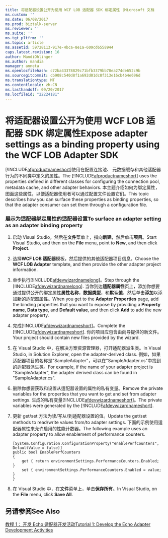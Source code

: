 ```yaml
---
title: 将适配器设置公开为使用 WCF LOB 适配器 SDK 绑定属性 |Microsoft 文档
ms.custom: ''
ms.date: 06/08/2017
ms.prod: biztalk-server
ms.reviewer: ''
ms.suite: ''
ms.tgt_pltfrm: ''
ms.topic: article
ms.assetid: 59728113-917e-4bca-8e1a-609cd6558944
caps.latest.revision: 16
author: MandiOhlinger
ms.author: mandia
manager: anneta
ms.openlocfilehash: c72ba43378829c71bfb3379bb70ea274de652c9b
ms.sourcegitcommit: cb908c540d8f1a692d01dc8f313e16cb4b4e696d
ms.translationtype: MT
ms.contentlocale: zh-CN
ms.lasthandoff: 09/20/2017
ms.locfileid: "22224181"
---
```

# <a name="expose-adapter-settings-as-a-binding-property-using-the-wcf-lob-adapter-sdk"></a><span data-ttu-id="75376-102">将适配器设置公开为使用 WCF LOB 适配器 SDK 绑定属性</span><span class="sxs-lookup"><span data-stu-id="75376-102">Expose adapter settings as a binding property using the WCF LOB Adapter SDK</span></span>
<span data-ttu-id="75376-103">[!INCLUDE[afproductnameshort](../../includes/afproductnameshort-md.md)]使用在配置连接池、 元数据缓存和其他适配器行为的不同类中定义的属性。</span><span class="sxs-lookup"><span data-stu-id="75376-103">The [!INCLUDE[afproductnameshort](../../includes/afproductnameshort-md.md)] uses the properties defined in different classes for configuring the connection pool, metadata cache, and other adapter behaviors.</span></span> <span data-ttu-id="75376-104">本主题介绍如何为绑定属性，图面这些属性，以便适配器使用者可以通过配置文件设置它们。</span><span class="sxs-lookup"><span data-stu-id="75376-104">This topic describes how you can surface these properties as binding properties, so that the adapter consumer can set them through a configuration file.</span></span>  
  
### <a name="to-surface-an-adapter-setting-as-an-adapter-binding-property"></a><span data-ttu-id="75376-105">展示为适配器绑定属性的适配器设置</span><span class="sxs-lookup"><span data-stu-id="75376-105">To surface an adapter setting as an adapter binding property</span></span>  
  
1.  <span data-ttu-id="75376-106">启动 Visual Studio，然后在**文件**菜单上，指向**新建**，然后单击**项目**。</span><span class="sxs-lookup"><span data-stu-id="75376-106">Start Visual Studio, and then on the **File** menu, point to **New**, and then click **Project**.</span></span>  
  
2.  <span data-ttu-id="75376-107">选择**WCF LOB 适配器**模板，然后提供的其他适配器项目信息。</span><span class="sxs-lookup"><span data-stu-id="75376-107">Choose the **WCF LOB Adapter** template, and then provide the other adapter project information.</span></span>  
  
3.  <span data-ttu-id="75376-108">单步执行[!INCLUDE[afdevwizardnamelong](../../includes/afdevwizardnamelong-md.md)]。</span><span class="sxs-lookup"><span data-stu-id="75376-108">Step through the [!INCLUDE[afdevwizardnamelong](../../includes/afdevwizardnamelong-md.md)].</span></span> <span data-ttu-id="75376-109">当你到达**适配器属性**页上，添加你想要通过提供公开的绑定属性**属性名称**，**数据类型**，和**默认值**，然后单击**添加**以添加新的适配器属性。</span><span class="sxs-lookup"><span data-stu-id="75376-109">When you get to the **Adapter Properties** page, add the binding properties that you want to expose by providing a **Property name**, **Data type**, and **Default value**, and then click **Add** to add the new adapter property.</span></span>  
  
4.  <span data-ttu-id="75376-110">完成[!INCLUDE[afdevwizardnameshort](../../includes/afdevwizardnameshort-md.md)]。</span><span class="sxs-lookup"><span data-stu-id="75376-110">Complete the [!INCLUDE[afdevwizardnameshort](../../includes/afdevwizardnameshort-md.md)].</span></span> <span data-ttu-id="75376-111">你的项目应包含由向导提供的新文件。</span><span class="sxs-lookup"><span data-stu-id="75376-111">Your project should contain new files provided by the wizard.</span></span>  
  
5.  <span data-ttu-id="75376-112">在 Visual Studio 中，在解决方案资源管理器，打开适配器派生类。</span><span class="sxs-lookup"><span data-stu-id="75376-112">In Visual Studio, in Solution Explorer, open the adapter-derived class.</span></span> <span data-ttu-id="75376-113">例如，如果适配器项目的名称是"SampleAdapter"，可以在"SampleAdapter.cs"中找到的适配器派生类。</span><span class="sxs-lookup"><span data-stu-id="75376-113">For example, if the name of your adapter project is "SampleAdapter", the adapter derived class can be found in "SampleAdapter.cs".</span></span>  
  
6.  <span data-ttu-id="75376-114">删除你想要获取和设置从适配器设置的属性的私有变量。</span><span class="sxs-lookup"><span data-stu-id="75376-114">Remove the private variables for the properties that you want to get and set from adapter settings.</span></span> <span data-ttu-id="75376-115">生成的私有变量[!INCLUDE[afdevwizardnameshort](../../includes/afdevwizardnameshort-md.md)]。</span><span class="sxs-lookup"><span data-stu-id="75376-115">The private variables were generated by the [!INCLUDE[afdevwizardnameshort](../../includes/afdevwizardnameshort-md.md)].</span></span>  
  
7.  <span data-ttu-id="75376-116">更新 get/set 方法为读/写从/到适配器设置的值。</span><span class="sxs-lookup"><span data-stu-id="75376-116">Update the get/set methods to read/write values from/to adapter settings.</span></span> <span data-ttu-id="75376-117">下面的示例使用适配器属性来允许启用的性能计数器。</span><span class="sxs-lookup"><span data-stu-id="75376-117">The following example uses an adapter property to allow enablement of performance counters.</span></span>  
  
    ```  
    [System.Configuration.ConfigurationProperty("enablePerfCounters", DefaultValue = false)]  
    public bool EnablePerfCounters  
    {  
        get { return environmentSettings.PerformanceCounters.Enabled;    }  
        set { environmentSettings.PerformanceCounters.Enabled = value; }  
    }  
    ```  
  
8.  <span data-ttu-id="75376-118">在 Visual Studio 中，在**文件**菜单上，单击**保存所有**。</span><span class="sxs-lookup"><span data-stu-id="75376-118">In Visual Studio, on the **File** menu, click **Save All**.</span></span>  
  
## <a name="see-also"></a><span data-ttu-id="75376-119">另请参阅</span><span class="sxs-lookup"><span data-stu-id="75376-119">See Also</span></span>  
 <span data-ttu-id="75376-120">[教程 1： 开发 Echo 适配器](../../adapters-and-accelerators/wcf-lob-adapter-sdk/tutorial-1-develop-the-echo-adapter.md)[开发活动](../../esb-toolkit/development-activities.md)</span><span class="sxs-lookup"><span data-stu-id="75376-120">[Tutorial 1: Develop the Echo Adapter](../../adapters-and-accelerators/wcf-lob-adapter-sdk/tutorial-1-develop-the-echo-adapter.md) [Development Activities](../../esb-toolkit/development-activities.md)</span></span>